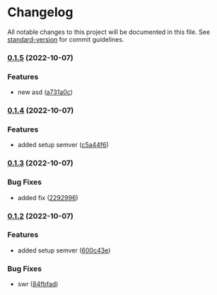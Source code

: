 # Changelog

All notable changes to this project will be documented in this file. See [standard-version](https://github.com/conventional-changelog/standard-version) for commit guidelines.

### [0.1.5](https://github.com/mateustech/wrapper-fetch-http/compare/v0.1.4...v0.1.5) (2022-10-07)


### Features

* new asd ([a731a0c](https://github.com/mateustech/wrapper-fetch-http/commit/a731a0cda951734fc3cdf0aa022d4666d16964ff))

### [0.1.4](https://github.com/mateustech/wrapper-fetch-http/compare/v0.1.3...v0.1.4) (2022-10-07)


### Features

* added setup semver ([c5a44f6](https://github.com/mateustech/wrapper-fetch-http/commit/c5a44f6678565dc977d24a7df42a77ffdb58b527))

### [0.1.3](https://github.com/mateustech/wrapper-fetch-http/compare/v0.1.2...v0.1.3) (2022-10-07)


### Bug Fixes

* added fix ([2292996](https://github.com/mateustech/wrapper-fetch-http/commit/2292996596e2de3d5f8ca5b6db818d4660592eb2))

### [0.1.2](https://github.com/mateustech/wrapper-fetch-http/compare/v0.1.1...v0.1.2) (2022-10-07)


### Features

* added setup semver ([600c43e](https://github.com/mateustech/wrapper-fetch-http/commit/600c43ebc4f38ec81e286541a531e1a256abb266))


### Bug Fixes

* swr ([84fbfad](https://github.com/mateustech/wrapper-fetch-http/commit/84fbfadffdd4c791bb309628f5493b5067b10cc8))
